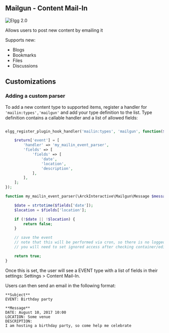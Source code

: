 Mailgun - Content Mail-In
-------------------------
![Elgg 2.0](https://img.shields.io/badge/Elgg-2.0.x-orange.svg?style=flat-square)

Allows users to post new content by emailing it

Supports new:

* Blogs
* Bookmarks
* Files
* Discussions

## Customizations

### Adding a custom parser

To add a new content type to supported items, register a handler for `'mailin:types','mailgun'`
and add your type definition to the list. Type definition contains a callable handler and a list of
allowed fields:

```php

elgg_register_plugin_hook_handler('mailin:types', 'mailgun', function($hook, $type, $return) {

	$return['event'] = [
		'handler' => 'my_mailin_event_parser',
		'fields' => [
			'fields' => [
				'date',
				'location',
				'description',
			],
		],
	];
});

function my_mailin_event_parser(\ArckInteractive\Mailgun\Message $message, $fields) {

	$date = strtotime($fields['date']);
	$location = $fields['location'];

	if (!$date || !$location) {
		return false;
	}

	// save the event
	// note that this will be performed via cron, so there is no logged in user
	// you will need to set ignored access after checking container/edit permissions

	return true;
}
```

Once this is set, the user will see a EVENT type with a list of fields in their settings:
Settings > Content Mail-In.

Users can then send an email in the following format:

```
**Subject**
EVENT: Birthday party

**Message**
DATE: August 10, 2017 10:00
LOCATION: Some venue
DESCRIPTION:
I am hosting a birthday party, so come help me celebrate
```





